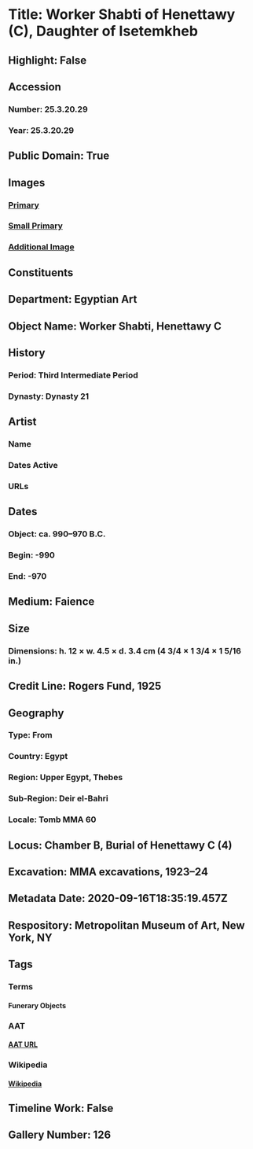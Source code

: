 # Title: Worker Shabti of Henettawy (C), Daughter of Isetemkheb
## Highlight: False
## Accession
### Number: 25.3.20.29
### Year: 25.3.20.29
## Public Domain: True
## Images
### [Primary](https://images.metmuseum.org/CRDImages/eg/original/25.3.20.29_EGDP016156.jpg)
### [Small Primary](https://images.metmuseum.org/CRDImages/eg/web-large/25.3.20.29_EGDP016156.jpg)
### [Additional Image](https://images.metmuseum.org/CRDImages/eg/original/25.3.20.29_EGDP016157.jpg)
## Constituents
## Department: Egyptian Art
## Object Name: Worker Shabti, Henettawy C
## History
### Period: Third Intermediate Period
### Dynasty: Dynasty 21
## Artist
### Name
### Dates Active
### URLs
## Dates
### Object: ca. 990–970 B.C.
### Begin: -990
### End: -970
## Medium: Faience
## Size
### Dimensions: h. 12 × w. 4.5 × d. 3.4 cm (4 3/4 × 1 3/4 × 1 5/16 in.)
## Credit Line: Rogers Fund, 1925
## Geography
### Type: From
### Country: Egypt
### Region: Upper Egypt, Thebes
### Sub-Region: Deir el-Bahri
### Locale: Tomb MMA 60
## Locus: Chamber B, Burial of Henettawy C (4)
## Excavation: MMA excavations, 1923–24
## Metadata Date: 2020-09-16T18:35:19.457Z
## Respository: Metropolitan Museum of Art, New York, NY
## Tags
### Terms
#### Funerary Objects
### AAT
#### [AAT URL](http://vocab.getty.edu/page/aat/300234126)
### Wikipedia
#### [Wikipedia]()
## Timeline Work: False
## Gallery Number: 126